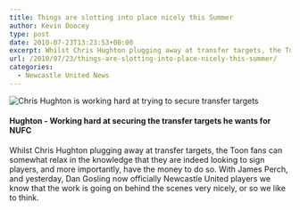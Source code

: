 ```yaml
---
title: Things are slotting into place nicely this Summer
author: Kevin Doocey
type: post
date: 2010-07-23T13:23:53+00:00
excerpt: Whilst Chris Hughton plugging away at transfer targets, the Toon fans can somewhat relax in the knowledge that they are indeed looking to sign players..
url: /2010/07/23/things-are-slotting-into-place-nicely-this-summer/
categories:
  - Newcastle United News
---
```


![Chris Hughton is working hard at trying to secure transfer targets](https://static.guim.co.uk/sys-images/Football/Pix/pictures/2009/11/5/1257445093217/chris-hughton-001.jpg)

#### Hughton - Working hard at securing the transfer targets he wants for NUFC

Whilst Chris Hughton plugging away at transfer targets, the Toon fans can somewhat relax in the knowledge that they are indeed looking to sign players, and more importantly, have the money to do so. With James Perch, and yesterday, Dan Gosling now officially Newcastle United players we know that the work is going on behind the scenes very nicely, or so we like to think.
